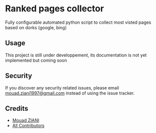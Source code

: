 # Ranked pages collector

Fully configurable automated python script to collect most visted pages based on dorks (google, bing)

## Usage

This project is still under developpement, its documentation is not yet implemented but coming soon


## Security

If you discover any security related issues, please email mouad.ziani1997@gmail.com instead of using the issue tracker.

## Credits

- [Mouad ZIANI](https://github.com/mouadziani)
- [All Contributors](../../contributors)
